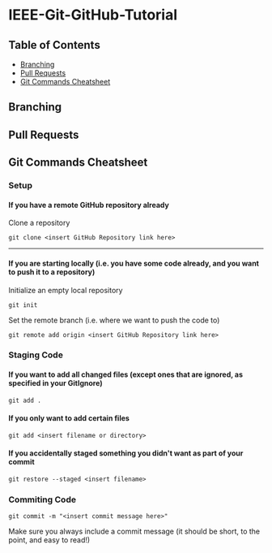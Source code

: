 # IEEE-Git-GitHub-Tutorial
## Table of Contents
- [Branching](#branching)
- [Pull Requests](#PR)
- [Git Commands Cheatsheet](#cmds)

## Branching

## Pull Requests

<a id="cmds"></a>
## Git Commands Cheatsheet
### Setup
#### If you have a remote GitHub repository already

Clone a repository

`git clone <insert GitHub Repository link here>`

---
#### If you are starting locally (i.e. you have some code already, and you want to push it to a repository)

Initialize an empty local repository

`git init`

Set the remote branch (i.e. where we want to push the code to)

`git remote add origin <insert GitHub Repository link here>`

### Staging Code

#### If you want to add all changed files (except ones that are ignored, as specified in your GitIgnore)
`git add .`

#### If you only want to add certain files
`git add <insert filename or directory>`

#### If you accidentally staged something you didn't want as part of your commit
`git restore --staged <insert filename>`

### Commiting Code
`git commit -m "<insert commit message here>"`

Make sure you always include a commit message (it should be short, to the point, and easy to read!)
